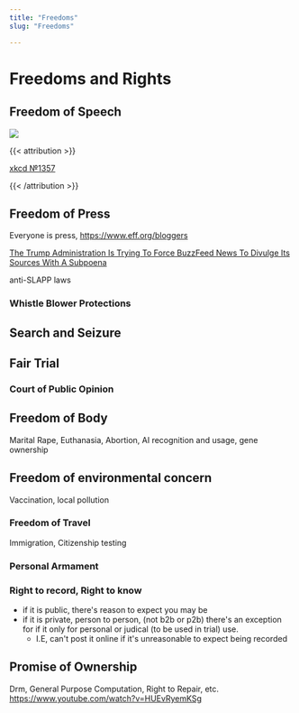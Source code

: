 ```yaml
---
title: "Freedoms"
slug: "Freedoms"

---
```


# Freedoms and Rights

## Freedom of Speech

![](https://imgs.xkcd.com/comics/free_speech.png)

{{< attribution >}}

[xkcd №1357](https://xkcd.com/1357/)

{{< /attribution >}}

## Freedom of Press

Everyone is press, https://www.eff.org/bloggers

[The Trump Administration Is Trying To Force BuzzFeed News To Divulge Its Sources With A Subpoena](https://www.buzzfeednews.com/article/hamedaleaziz/ice-subpoena-buzzfeed-immigration-sources)

anti-SLAPP laws

### Whistle Blower Protections

## Search and Seizure

## Fair Trial

### Court of Public Opinion

## Freedom of Body

Marital Rape, Euthanasia, Abortion, AI recognition and usage, gene ownership

## Freedom of environmental concern

Vaccination, local pollution

### Freedom of Travel

Immigration, Citizenship testing

### Personal Armament

### Right to record, Right to know

- if it is public, there's reason to expect you may be
- if it is private, person to person, (not b2b or p2b) there's an exception for if it only for personal or judical (to be used in trial) use.
  - I.E, can't post it online if it's unreasonable to expect being recorded

## Promise of Ownership

Drm, General Purpose Computation, Right to Repair, etc.
https://www.youtube.com/watch?v=HUEvRyemKSg